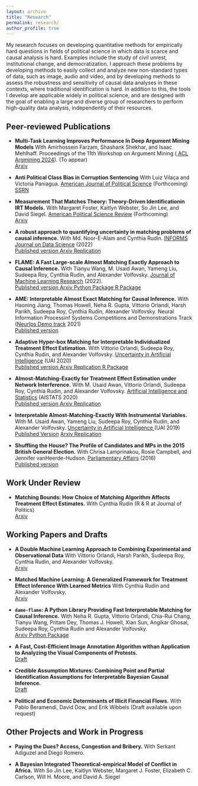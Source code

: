 ```yaml
---
layout: archive
title: "Research"
permalink: research/
author_profile: true
---
```

My research focuses on developing quantitative methods for empirically hard questions in fields of political science in which data is scarce and causal analysis is hard. Examples include the study of civil unrest, institutional change, and democratization. I approach these problems by developing methods to easily collect and analyze new non-standard types of data, such as image, audio and video, and by developing  methods to assess the robustness and sensitivity of causal data analyses in these contexts, where traditional identification is hard. In addition to this, the tools I develop are applicable widely in political science, and are designed with the goal of enabling a large and diverse group of researchers to perform high-quality data analysis, independently of their resources. 

## Peer-reviewed Publications
* **Multi-Task Learning Improves Performance In Deep Argument Mining Models** With Amirhossein Farzam, Shashank Shekhar, and Isaac Mehlhaff. Proceedings of the 11th Workshop on Argument Mining (<ins> ACL Argmining 2024</ins>). (To appear)
<br><a class="btn" href="https://arxiv.org/abs/2307.01401"> Arxiv </a> 

* **Anti Political Class Bias in Corruption Sentencing** With Luiz Vilaça and Victoria Paniagua.  <ins>American Journal of Political Science</ins> (Forthcoming)
<br><a class="btn" href="https://papers.ssrn.com/sol3/papers.cfm?abstract_id=4332033"> SSRN </a> 

* **Measurement That Matches Theory: Theory-Driven Identificationin IRT Models.** With Margaret Foster, Kaitlyn Webster, So Jin Lee, and David Siegel. <ins>American Political Science Review</ins> (Forthcoming)  <br><a class="btn" href="https://arxiv.org/abs/2111.11979"> Arxiv </a>

* **A robust approach to quantifying uncertainty in matching problems of causal inference.** With Md. Noor-E-Alam and  Cynthia Rudin. <ins>INFORMS Journal on Data Science</ins> (2022)
<br><a class="btn" href="https://pubsonline.informs.org/doi/10.1287/ijds.2022.0020" > Published version </a> <a class="btn" href="https://arxiv.org/abs/1812.02227"> Arxiv </a> <a class='btn' href="https://github.com/marcomorucci/robust-tests"> Replication </a>

* **FLAME: A Fast Large-scale Almost Matching Exactly Approach to Causal Inference.** With Tianyu Wang, M. Usaid Awan, Yameng Liu, Sudeepa Roy, Cynthia Rudin, and Alexander Volfovsky. <ins>Journal of Machine Learning Research</ins> (2022). 
<br> <a class='btn' href='https://jmlr.org/papers/v22/19-853.html'> Published version </a> <a class='btn' href='https://arxiv.org/abs/1707.06315'> Arxiv </a> <a class='btn' href='https://github.com/almost-matching-exactly/DAME-FLAME-Python-Package'> Python Package </a> <a class='btn' href='https://github.com/vittorioorlandi/FLAME'> R Package </a>

* **AME: Interpretable Almost Exact Matching for Causal Inference.** With Haoning Jiang, Thomas Howell, Neha R. Gupta, Vittorio Orlandi, Harsh Parikh, Sudeepa Roy, Cynthia Rudin, Alexander Volfovsky. Neural Information Processinf Systems Competitions and Demonstrations Track (<ins>NeurIps Demo track</ins> 2021)
<br> <a class='btn' href='https://proceedings.mlr.press/v176/jiang22b/jiang22b.pdf'> Published version </a>

* **Adaptive Hyper-box Matching for Interpretable Individualized Treatment Effect Estimation.** With Vittorio Orlandi, Sudeepa Roy, Cynthia Rudin, and Alexander Volfovsky. <ins>Uncertainty in Artificial Intelligence</ins> (UAI 2020) 
<br><a class='btn' href='http://proceedings.mlr.press/v124/morucci20a/morucci20a.pdf'> Published version </a> <a class='btn' href='https://arxiv.org/abs/2003.01805'> Arxiv </a> <a class='btn' href='https://github.com/almost-matching-exactly/Adaptive-Binning'> Replication </a> <a class='btn' href='https://github.com/almost-matching-exactly/AHB-R-package'> R Package </a>

* **Almost-Matching-Exactly for Treatment Effect Estimation under Network Interference.**  With M. Usaid Awan, Vittorio Orlandi, Sudeepa Roy, Cynthia Rudin, and Alexander Volfovsky. <ins>Artificial Intelligence and Statistics</ins> (AISTATS 2020)
<br><a class='btn' href='http://proceedings.mlr.press/v108/awan20a/awan20a.pdf'> Published version </a> <a class='btn' href='https://arxiv.org/abs/2003.00964'> Arxiv </a> <a class='btn' href='https://github.com/almost-matching-exactly/AME-Networks'> Replication </a>

* **Interpretable Almost-Matching-Exactly With Instrumental Variables.** With M. Usaid Awan, Yameng Liu, Sudeepa Roy, Cynthia Rudin, and Alexander Volfovsky. <ins>Uncertainty in Artificial Intelligence </ins>(UAI 2019) 
<br><a class='btn' href='http://auai.org/uai2019/proceedings/papers/410.pdf'> Published Version</a> <a class='btn' href='https://arxiv.org/abs/1906.11658'> Arxiv </a> <a class='btn' href='https://github.com/almost-matching-exactly/FLAME_IV'> Replication </a>

* **Shuffling the House? The Profile of Candidates and MPs in the 2015 British General Election.** With Chrisa Lamprinakou, Rosie Campbell, and Jennifer vanHeerde-Hudson.  <ins>Parliamentary Affairs</ins> (2016) 
<br><a class="btn" href="https://doi.org/10.1093/pa/gsw030"> Published version</a>

## Work Under Review

* **Matching Bounds: How Choice of Matching Algorithm Affects Treatment Effect Estimates.** With Cynthia Rudin (R & R at Journal of Politics)
<br><a class="btn" href="https://arxiv.org/abs/2009.02776"> Arxiv </a>


## Working Papers and Drafts

* **A Double Machine Learning Approach to Combining Experimental and Observational Data** With Vittorio Orlandi, Harsh Parikh, Sudeepa Roy, Cynthia Rudin, and Alexander Volfovsky.
<br><a class="btn" href="http://arxiv.org/abs/2307.01449"> Arxiv </a> 

* **Matched Machine Learning: A Generalized Framework for Treatment Effect Inference With Learned Metrics** With Cynthia Rudin and Alexander Volfovsky.
<br><a class="btn" href="https://arxiv.org/pdf/2304.01316.pdf"> Arxiv </a> 

* **`dame-flame`: A Python Library Providing Fast Interpretable Matching for Causal Inference.** With Neha R. Gupta, Vittorio Orlandi, Chia-Rui Chang, Tianyu Wang, Pritam Dey, Thomas J. Howell, Xian Sun, Angikar Ghosal, Sudeepa Roy, Cynthia Rudin and Alexander Volfovsky. 
<br><a class="btn" href="https://arxiv.org/abs/2101.01867"> Arxiv </a> <a class='btn' href='https://github.com/almost-matching-exactly/DAME-FLAME-Python-Package'> Python Package </a> 

* **A Fast, Cost-Efficient Image Annotation Algorithm withan Application to Analyzing the Visual Components of Protests.** 
<br><a class='btn' href='/files/SSL_protests.pdf'> Draft </a>

* **Credible Assumption Mixtures: Combining Point and Partial Identification Assumptions for Interpretable Bayesian Causal Inference.** 
<br><a class='btn' href='/files/cam_paper.pdf'> Draft </a>

* **Political and Economic Determinants of Illicit Financial Flows.** With Pablo Beramendi, David Dow, and Erik Wibbels 
(Draft available upon request)

## Other Projects and Work in Progress

* **Paying the Dues? Access, Congestion and Bribery.** With Serkant Adiguzel and Diego Romero. 

* **A Bayesian Integrated Theoretical-empirical Model of Conflict in Africa.** With So Jin Lee, Kaitlyn Webster, Margaret J. Foster, Elizabeth C. Carlson, Will H. Moore, and David A. Siegel
